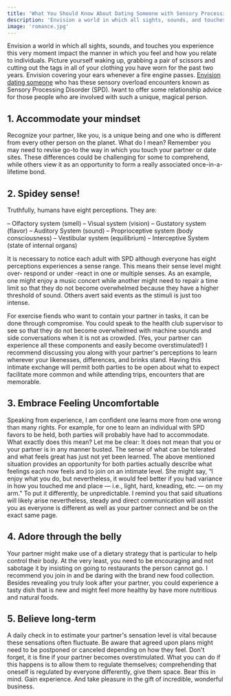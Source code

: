 ```yaml
---
title: 'What You Should Know About Dating Someone with Sensory Processing Disorder'
description: 'Envision a world in which all sights, sounds, and touches you experience this very moment impact the manner in which you feel and how you relate to individuals.'
image: 'romance.jpg'
---
```


Envision a world in which all sights, sounds, and touches you experience this very moment impact the manner in which you feel and how you relate to individuals. Picture yourself waking up, grabbing a pair of scissors and cutting out the tags in all of your clothing you have worn for the past two years. Envision covering your ears whenever a fire engine passes. [Envision dating someone](/) who has these sensory overload encounters known as Sensory Processing Disorder (SPD). Iwant to offer some relationship advice for those people who are involved with such a unique, magical person.

## 1. Accommodate your mindset

Recognize your partner, like you, is a unique being and one who is different from every other person on the planet. What do I mean? Remember you may need to revise go-to the way in which you touch your partner or date sites. These differences could be challenging for some to comprehend, while others view it as an opportunity to form a really associated once-in-a-lifetime bond.

## 2. Spidey sense!

Truthfully, humans have eight perceptions. They are:

– Olfactory system (smell)
– Visual system (vision)
– Gustatory system (flavor)
– Auditory System (sound)
– Proprioceptive system (body consciousness)
– Vestibular system (equilibrium)
– Interceptive System (state of internal organs)

It is necessary to notice each adult with SPD although everyone has eight perceptions experiences a sense range. This means their sense level might over- respond or under -react in one or multiple senses. As an example, one might enjoy a music concert while another might need to repair a time limit so that they do not become overwhelmed because they have a higher threshold of sound. Others avert said events as the stimuli is just too intense.

For exercise fiends who want to contain your partner in tasks, it can be done through compromise. You could speak to the health club supervisor to see so that they do not become overwhelmed with machine sounds and side conversations when it is not as crowded. (Yes, your partner can experience all these components and easily become overstimulated!) I recommend discussing you along with your partner's perceptions to learn wherever your likenesses, differences, and brinks stand. Having this intimate exchange will permit both parties to be open about what to expect facilitate more common and while attending trips, encounters that are memorable.

## 3. Embrace Feeling Uncomfortable

Speaking from experience, I am confident one learns more from one wrong than many rights. For example, for one to learn an individual with SPD favors to be held, both parties will probably have had to accommodate. What exactly does this mean? Let me be clear: It does not mean that you or your partner is in any manner busted. The sense of what can be tolerated and what feels great has just not yet been learned. The above mentioned situation provides an opportunity for both parties actually describe what feelings each now feels and to join on an intimate level. She might say, “I enjoy what you do, but nevertheless, it would feel better if you had variance in how you touched me and place — i.e., light, hard, kneading, etc. — on my arm.” To put it differently, be unpredictable. I remind you that said situations will likely arise nevertheless, steady and direct communication will assist you as everyone is different as well as your partner connect and be on the exact same page.

## 4. Adore through the belly

Your partner might make use of a dietary strategy that is particular to help control their body. At the very least, you need to be encouraging and not sabotage it by insisting on going to restaurants the person cannot go. I recommend you join in and be daring with the brand new food collection. Besides revealing you truly look after your partner, you could experience a tasty dish that is new and might feel more healthy by have more nutritious and natural foods.

## 5. Believe long-term

A daily check in to estimate your partner's sensation level is vital because these sensations often fluctuate. Be aware that agreed upon plans might need to be postponed or canceled depending on how they feel. Don't forget, it is fine if your partner becomes overstimulated. What you can do if this happens is to allow them to regulate themselves; comprehending that oneself is regulated by everyone differently, give them space. Bear this in mind. Gain experience. And take pleasure in the gift of incredible, wonderful business.
